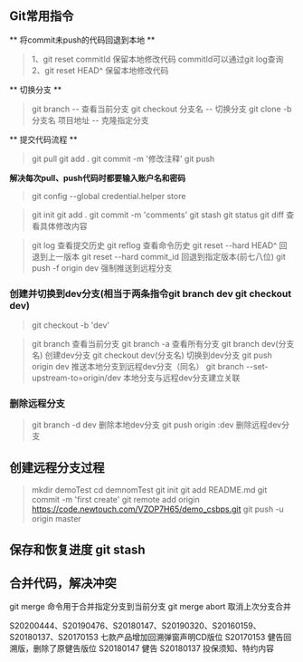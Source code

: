 
## Git常用指令


  ** 将commit未push的代码回退到本地 **
  > 1、git reset commitId
  >    保留本地修改代码
  >    commitId可以通过git log查询
  > 2、git reset HEAD^ 
  >    保留本地修改代码
 
  ** 切换分支 **
  > git branch 						-- 查看当前分支
  > git checkout 分支名  			-- 切换分支
  > git clone -b 分支名  项目地址  	-- 克隆指定分支
	
  ** 提交代码流程 **
  > git pull
  > git add . 
  > git commit -m '修改注释'
  > git push

**解决每次pull、push代码时都要输入账户名和密码**

> git config --global credential.helper store

> git init
> git add .
> git commit -m 'comments'
> git stash
> git status
> git diff  查看具体修改内容

> git log 查看提交历史
> git reflog 查看命令历史
> git reset --hard HEAD^  回退到上一版本
> git reset --hard commit_id  回退到指定版本(前七八位)
> git push -f origin dev      强制推送到远程分支

### 创建并切换到dev分支(相当于两条指令git branch dev git checkout dev)
> git checkout -b 'dev'

> git branch 查看当前分支
> git branch -a 查看所有分支
> git branch dev(分支名) 创建dev分支
> git checkout dev(分支名) 切换到dev分支
> git push origin dev 推送本地分支到远程dev分支（同名）
> git branch --set-upstream-to=origin/dev 本地分支与远程dev分支建立关联

### 删除远程分支
> git branch -d dev 删除本地dev分支
> git push origin :dev 删除远程dev分支


## 创建远程分支过程
> mkdir demoTest
> cd demnomTest
> git init
> git add README.md
> git commit -m 'first create'
> git remote add origin  https://code.newtouch.com/VZOP7H65/demo_csbps.git
> git push -u origin master


## 保存和恢复进度 git stash

## 合并代码，解决冲突
git merge 命令用于合并指定分支到当前分支
git merge abort 取消上次分支合并


S20200444、S20190476、S20180147、S20190320、S20160159、S20180137、S20170153
七款产品增加回溯弹窗声明CD版位
S20170153 健告回溯版，删除了原健告版位
S20180147 健告
S20180137 投保须知、特约内容
